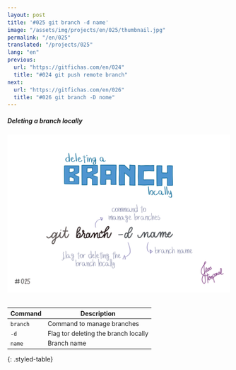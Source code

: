 ```yaml
---
layout: post
title: '#025 git branch -d name'
image: "/assets/img/projects/en/025/thumbnail.jpg"
permalink: "/en/025"
translated: "/projects/025"
lang: "en"
previous:
  url: "https://gitfichas.com/en/024"
  title: "#024 git push remote branch"
next:
  url: "https://gitfichas.com/en/026"
  title: "#026 git branch -D nome"
---
```

##### Deleting a branch locally

<img alt="To delete a branch locally use git branch -d branch-name" src="/assets/img/projects/en/025/full.jpg"><br><br>

| Command | Description |
|---------|-------------|
| `branch` | Command to manage branches |
| `-d` | Flag tor deleting the branch locally |
| `name` | Branch name |
{: .styled-table}

